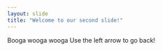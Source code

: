 ```yaml
---
layout: slide
title: "Welcome to our second slide!"
---
```

Booga wooga wooga
Use the left arrow to go back!
